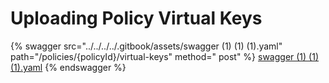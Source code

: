 # Uploading Policy Virtual Keys

{% swagger src="../../../../.gitbook/assets/swagger (1) (1) (1).yaml" path="/policies/{policyId}/virtual-keys" method="
post" %}
[swagger (1) (1) (1).yaml](<../../../../.gitbook/assets/swagger (1) (1) (1).yaml>)
{% endswagger %}
